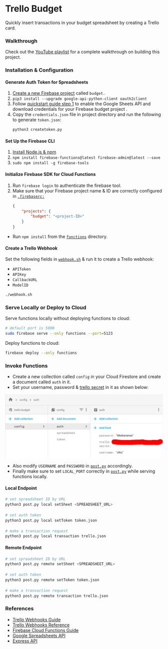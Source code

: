 # Trello Budget
Quickly insert transactions in your budget spreadsheet by creating a Trello card.

### Walkthrough
Check out the [YouTube playlist](https://www.youtube.com/playlist?list=PL36SguL4LIwmJTYLlnCMXG5Azrpezm4h1) for a complete walkthrough on building this project.

### Installation & Configuration
#### Generate Auth Token for Spreadsheets 
1. [Create a new Firebase project](https://console.firebase.google.com/) called `budget.`
2. `pip3 install --upgrade google-api-python-client oauth2client`
3. Follow [quickstart guide step 1](https://developers.google.com/sheets/api/quickstart/python#step_1_turn_on_the) to enable the Google Sheets API and download credentials for your Firebase budget project .
4. Copy the `credentials.json` file in project directory and run the following to generate `token.json`:
    ``` sh
    python3 createtoken.py
    ```

#### Set Up the Firebase CLI
1. [Install Node.js & npm](https://nodejs.org/en/download/package-manager/)
2. `npm install firebase-functions@latest firebase-admin@latest --save`
3. `sudo npm install -g firebase-tools`

#### Initialize Firebase SDK for Cloud Functions
1. Run `firebase login` to authenticate the firebase tool.
2. Make sure that your Firebase project name & ID are correctly configured in [`.firebaserc:`](.firebaserc) 
    ``` json
    {
        "projects": {
            "budget": "<project-ID>"
        }
    }
    ```
 * Run `npm install` from the [`functions`](functions)  directory.

#### Create a Trello Webhook
Set the following fields in [`webhook.sh`](webhook.sh) & run it to create a Trello webhook:
 * `APIToken`
 * `APIKey`
 * `CallbackURL`
 * `ModelID`
``` sh
./webhook.sh
```

### Serve Locally or Deploy to Cloud
Serve functions locally without deploying functions to cloud:
``` sh
# default port is 5000
sudo firebase serve --only functions --port=5123
```

Deploy functions to cloud:
``` sh
firebase deploy --only functions
```

### Invoke Functions
 * Create a new collection called `config` in your Cloud Firestore and create a document called `auth` in it.
 * Set your username, password & [trello secret](https://trello.com/app-key) in it as shown below:

 ![Auth Doc](auth.png)

 * Also modify `USERNAME` and `PASSWORD` in [`post.py`](post.py) accordingly.
 * Finally make sure to set `LOCAL_PORT` correctly in [`post.py`](post.py) while serving functions locally.

#### Local Endpoint 
``` sh
# set spreadsheet ID by URL
python3 post.py local setSheet <SPREADSHEET_URL>

# set auth token
python3 post.py local setToken token.json

# make a transaction request
python3 post.py local transaction trello.json
```

#### Remote Endpoint
``` sh
# set spreadsheet ID by URL
python3 post.py remote setSheet <SPREADSHEET_URL>

# set auth token
python3 post.py remote setToken token.json

# make a transaction request
python3 post.py remote transaction trello.json
```

### References
 * [Trello Webhooks Guide](https://developers.trello.com/page/webhooks)
 * [Trello Webhooks Reference](https://developers.trello.com/reference#webhooks)
 * [Firebase Cloud Functions Guide](https://firebase.google.com/docs/functions/get-started)
 * [Google Spreadsheets API](https://developers.google.com/sheets/api/quickstart/nodejs)
 * [Express API](http://expressjs.com/en/4x/api.html)
